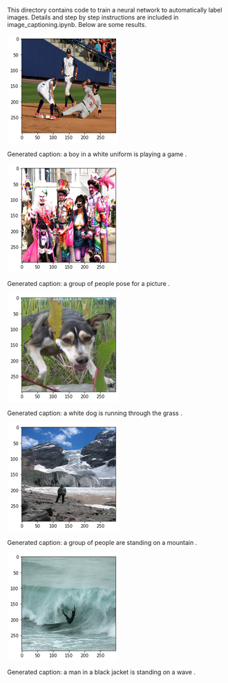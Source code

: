 This directory contains code to train a neural network to automatically label images. Details and step by step instructions are included in image_captioning.ipynb. Below are some results.


 ![Alt text](figures/figure1.png?raw=true "Title2")
 
 Generated caption: a boy in a white uniform is playing a game .


 ![Alt text](figures/figure2.png?raw=true "Title2")
 
 Generated caption: a group of people pose for a picture .


 ![Alt text](figures/figure3.png?raw=true "Title2")
 
 Generated caption: a white dog is running through the grass .


 ![Alt text](figures/figure4.png?raw=true "Title2")
 
 Generated caption: a group of people are standing on a mountain .


 ![Alt text](figures/figure5.png?raw=true "Title2")
 
 Generated caption: a man in a black jacket is standing on a wave .

